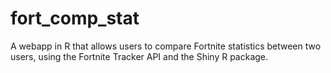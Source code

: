 # fort_comp_stat
A webapp in R that allows users to compare Fortnite statistics between two users, using the Fortnite Tracker API and the Shiny R package.
